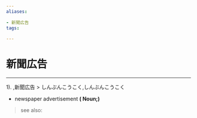 ```yaml
---
aliases:
    
- 新聞広告
tags:
    
---
```


# 新聞広告
---
1).
,新聞広告 > しんぶんこうこく,しんぶんこうこく

- newspaper advertisement
**( Noun;)**
> see also: 
            